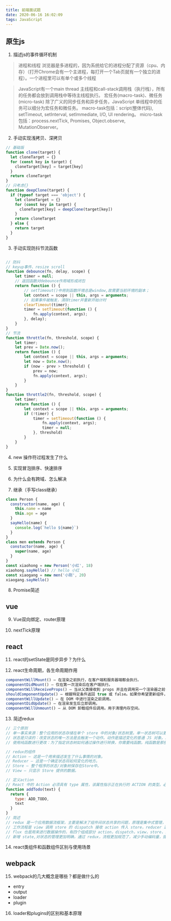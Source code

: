 ```yaml
---
title: 前端面试题
date: 2020-06-16 16:02:09
tags: JavaScript
---
```


## 原生js

1. 描述js的事件循环机制

> 进程和线程
> 浏览器是多进程的，因为系统给它的进程分配了资源（cpu、内存）（打开Chrome会有一个主进程，每打开一个Tab页就有一个独立的进程）。一个进程里可以有单个或多个线程

> JavaScript有一个main thread 主线程和call-stack调用栈（执行栈），所有的任务都会放到调用栈中等待主线程执行。
> 宏任务(macro-task)、微任务(micro-task)
> 除了广义的同步任务和异步任务，JavaScript 单线程中的任务可以细分为宏任务和微任务。
> macro-task包括：script(整体代码), setTimeout, setInterval, setImmediate, I/O, UI rendering。
> micro-task包括：process.nextTick, Promises, Object.observe, MutationObserver。

2. 手动实现浅拷贝、深拷贝

```javascript
// 基础版
function clone(target) {
  let cloneTarget = {}
  for (const key in target) {
    cloneTarget[key] = target[key]
  }
  return cloneTarget
}
// 只考虑{}
function deepClone(target) {
  if (typeof target === 'object') {
    let cloneTarget = {}
    for (const key in target) {
      cloneTarget[key] = deepClone(target[key])
    }
    return cloneTarget
  } else {
    return target
  }
}
```

3. 手动实现防抖节流函数

```javascript

// 防抖
// keyup事件、resize scroll
function debounce(fn, delay, scope) {
    let timer = null;
    // 返回函数对debounce作用域形成闭包
    return function () {
        // setTimeout()中用到函数环境总是window,故需要当前环境的副本；
        let context = scope || this, args = arguments;
        // 如果事件被触发，清除timer并重新开始计时
        clearTimeout(timer);
        timer = setTimeout(function () {
            fn.apply(context, args);
        }, delay);
    }
}
// 节流
function throttle(fn, threshold, scope) {
    let timer;
    let prev = Date.now();
    return function () {
        let context = scope || this, args = arguments;
        let now = Date.now();
        if (now - prev > threshold) {
            prev = now;
            fn.apply(context, args);
        }
    }
}
function throttle2(fn, threshold, scope) {
    let timer;
    return function () {
        let context = scope || this, args = arguments;
        if (!timer) {
            timer = setTimeout(function () {
                fn.apply(context, args);
                timer = null;
            }, threshold)
        }
    }
}

```

4. new 操作符过程发生了什么

5. 实现冒泡排序、快速排序

6. 为什么会有跨域、怎么解决

7. 继承（手写class继承）

```js
class Person {
  constructor(name, age) {
    this.name = name
    this.age = age
  }
  sayHello(name) {
    console.log(`hello ${name}`)
  }
}
class men extends Person {
  constuctor(name, age) {
    super(name, age)
  }
}
const xiaohong = new Person('小红', 18)
xiaohong.sayHello() // hello 小红
const xiaogang = new men('小刚', 20)
xiaogang.sayHello()
```

8. Promise简述
## vue

9. Vue双向绑定、router原理

10. nextTick原理
## react

11. react的setState是同步异步？为什么

12. react生命周期，各生命周期作用
```javascript
componentWillMount() – 在渲染之前执行，在客户端和服务器端都会执行。
componentDidMount() – 仅在第一次渲染后在客户端执行。
componentWillReceiveProps() – 当从父类接收到 props 并且在调用另一个渲染器之前调用。
shouldComponentUpdate() – 根据特定条件返回 true 或 false。如果你希望更新组件，请返回true 否则返回 false。默认情况下，它返回 false。
componentWillUpdate() – 在 DOM 中进行渲染之前调用。
componentDidUpdate() – 在渲染发生后立即调用。
componentWillUnmount() – 从 DOM 卸载组件后调用。用于清理内存空间。
```
13. 简述redux
```js
// 三个原则
// 单一事实来源：整个应用的状态存储在单个 store 中的对象/状态树里。单一状态树可以更容易地跟踪随时间的变化，并调试或检查应用程序。
// 状态是只读的：改变状态的唯一方法是去触发一个动作。动作是描述变化的普通 JS 对象。就像 state 是数据的最小表示一样，该操作是对数据更改的最小表示。
// 使用纯函数进行更改：为了指定状态树如何通过操作进行转换，你需要纯函数。纯函数是那些返回值仅取决于其参数值的函数。

// redux的组件
// Action – 这是一个用来描述发生了什么事情的对象。
// Reducer – 这是一个确定状态将如何变化的地方。
// Store – 整个程序的状态/对象树保存在Store中。
// View – 只显示 Store 提供的数据。

// 定义action
// React 中的 Action 必须具有 type 属性，该属性指示正在执行的 ACTION 的类型。必须将它们定义为字符串常量，并且还可以向其添加更多的属性。在 Redux 中，action 被名为 Action Creators 的函数所创建。以下是 Action 和Action Creator 的示例：
function addTodo(text) {
  return {
    type: ADD_TODO,    
    text
  }
}
// 简述
// redux 是一个应用数据流框架，主要是解决了组件间状态共享的问题，原理是集中式管理，主要有三个核心方法，action，store，reducer，
// 工作流程是 view 调用 store 的 dispatch 接收 action 传入 store，reducer 进行 state 操作，view 通过 store 提供的 getState 获取最新的数据，
// flux 也是用来进行数据操作的，有四个组成部分 action，dispatch，view，store，工作流程是 view 发出一个 action，派发器接收 action，让 store 进行数据更新，更新完成以后 store 发出 change，view 接受 change 更新视图。Redux 和 Flux 很像。主要区别在于 Flux 有多个可以改变应用状态的 store，在 Flux 中 dispatcher 被用来传递数据到注册的回调事件，但是在 redux 中只能定义一个可更新状态的 store，redux 把 store 和 Dispatcher 合并,结构更加简单清晰
// 新增 state,对状态的管理更加明确，通过 redux，流程更加规范了，减少手动编码量，提高了编码效率，同时缺点时当数据更新时有时候组件不需要，但是也要重新绘制，有些影响效率。一般情况下，我们在构建多交互，多数据流的复杂项目应用时才会使用它们
```
14. react类组件和函数组件区别与使用场景
## webpack

15. webpack的几大概念是哪些？都是做什么的
  - entry
  - output
  - loader
  - plugin

16. loader和plugins的区别和基本原理
